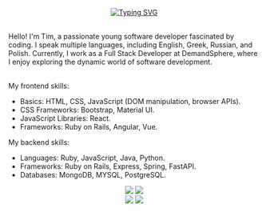 <div align="center">

      
[![Typing SVG](https://readme-typing-svg.demolab.com?font=Martian+Mono&size=19&duration=2500&pause=300&color=E029F7&center=true&multiline=true&width=435&lines=Tim;Junior+Full+Stack+Developer)](https://git.io/typing-svg)

 <br/>        
</div>
<div>
          Hello! I'm Tim, a passionate young software developer fascinated by coding. I speak multiple languages, including English, Greek, Russian, and Polish. Currently, I work as a Full Stack Developer at DemandSphere, where I enjoy exploring the dynamic world of software development.
</div>

<br/>

My frontend skills:
- Basics: HTML, CSS, JavaScript (DOM manipulation, browser APIs).
- CSS Frameworks: Bootstrap, Material UI.
- JavaScript Libraries: React.
- Frameworks: Ruby on Rails, Angular, Vue.

My backend skills:
- Languages: Ruby, JavaScript, Java, Python.
- Frameworks:  Ruby on Rails, Express, Spring, FastAPI.
- Databases: MongoDB, MYSQL, PostgreSQL.





<div id="skills" align="center">


<div id="stats" align="center">
<img class="img" src="https://raw.githubusercontent.com/talmkg/github-stats/master/generated/overview.svg#gh-dark-mode-only"/>
<img class="img" src="https://raw.githubusercontent.com/talmkg/github-stats/master/generated/languages.svg#gh-dark-mode-only"/>
  </div>
<div id="stats" align="center">
<img class="img" src="https://raw.githubusercontent.com/talmkg/github-stats/master/generated/overview.svg#gh-light-mode-only"/>
<img class="img" src="https://raw.githubusercontent.com/talmkg/github-stats/master/generated/languages.svg#gh-light-mode-only"/>
  </div>
    
  

